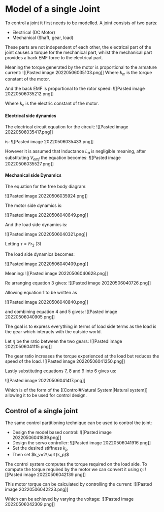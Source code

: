 # Model of a single Joint
To control a joint it first needs to be modelled. A joint consists of two parts:
* Electrical (DC Motor)
* Mechanical (Shaft, gear, load)

These parts are not independent of each other, the electrical part of the joint causes a torque for the mechanical part, whilst the mechanical part provides a back EMF force to the electrical part.

Meaning the torque generated by the motor is proportional to the armature current:
![[Pasted image 20220506035103.png]]
Where $k_m$ is the torque constant of the motor.

And the back EMF is proportional to the rotor speed:
![[Pasted image 20220506035212.png]]

Where $k_e$ is the electric constant of the motor.

#### Electrical side dynamics

The electrical circuit equation for the circuit:
![[Pasted image 20220506035417.png]]

is:
![[Pasted image 20220506035433.png]]

However it is assumed that Inductance $L_a$ is negligible meaning, after substituting $V_{emf}$ the equation becomes:
![[Pasted image 20220506035527.png]]

#### Mechanical side Dynamics
The equation for the free body diagram:

![[Pasted image 20220506035924.png]]

The motor side dynamics is:

![[Pasted image 20220506040649.png]]

And the load side dynamics is:

![[Pasted image 20220506040321.png]]

Letting $\tau = Fr_2$ (3)

The load side dynamics becomes:

![[Pasted image 20220506040409.png]]

Meaning:
![[Pasted image 20220506040628.png]]

Re arranging equation 3 gives:
![[Pasted image 20220506040726.png]]

Allowing equation 1 to be written as 

![[Pasted image 20220506040840.png]]

and combining equation 4 and 5 gives:
![[Pasted image 20220506040905.png]]

The goal is to express everything in terms of load side terms as the load is the gear which interacts with the outside world.

Let $\eta$ be the ratio between the two gears:
![[Pasted image 20220506041115.png]]

The gear ratio increases the torque experienced at the load but reduces the speed of the load.
![[Pasted image 20220506041250.png]]

Lastly substituting equations 7, 8 and 9 into 6 gives us:

![[Pasted image 20220506041417.png]]

Which is of the form of the [[Control#Natural System|Natural system]] allowing it to be used for control design.

## Control of a single joint
The same control partitioning technique can be used to control the joint:
* Design the model based control:
![[Pasted image 20220506041839.png]]
* Design the servo controller:
![[Pasted image 20220506041916.png]]
* Set the desired stiffness $k_p$
* Then set $k_v=2\sqrt{k_p}$

The control system computes the torque required on the load side. To compute the torque required by the motor we can convert it using $\eta$:
![[Pasted image 20220506042139.png]]

This motor torque can be calculated by controlling the current:
![[Pasted image 20220506042223.png]]

Which can be achieved by varying the voltage:
![[Pasted image 20220506042309.png]]

